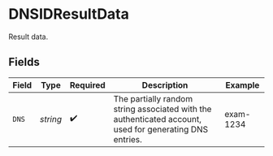 # DNSIDResultData

Result data.


## Fields

| Field                                                                                                   | Type                                                                                                    | Required                                                                                                | Description                                                                                             | Example                                                                                                 |
| ------------------------------------------------------------------------------------------------------- | ------------------------------------------------------------------------------------------------------- | ------------------------------------------------------------------------------------------------------- | ------------------------------------------------------------------------------------------------------- | ------------------------------------------------------------------------------------------------------- |
| `DNS`                                                                                                   | *string*                                                                                                | :heavy_check_mark:                                                                                      | The partially random string associated with the authenticated account, used for generating DNS entries. | exam-1234                                                                                               |